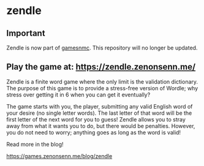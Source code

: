 # zendle

## Important

Zendle is now part of [gamesnmc](https://github.com/zenonsenn/gamesnmc). This repository will no longer be updated.

## Play the game at: https://zendle.zenonsenn.me/

Zendle is a finite word game where the only limit is the validation dictionary. The purpose of this game is to provide a stress-free version of Wordle; why stress over getting it in 6 when you can get it eventually?

The game starts with you, the player, submitting any valid English word of your desire (no single letter words). The last letter of that word will be the first letter of the next word for you to guess! Zendle allows you to stray away from what it wants you to do, but there would be penalties. However, you do not need to worry; anything goes as long as the word is valid!

Read more in the blog!

https://games.zenonsenn.me/blog/zendle
